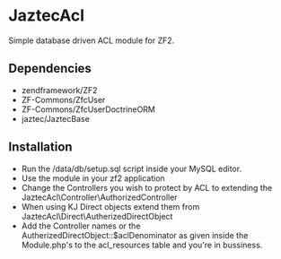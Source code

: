 JaztecAcl
=========

Simple database driven ACL module for ZF2.

## Dependencies

- zendframework/ZF2
- ZF-Commons/ZfcUser
- ZF-Commons/ZfcUserDoctrineORM
- jaztec/JaztecBase

## Installation
- Run the /data/db/setup.sql script inside your MySQL editor.
- Use the module in your zf2 application
- Change the Controllers you wish to protect by ACL to extending the JaztecAcl\Controller\AuthorizedController
- When using KJ Direct objects extend them from JaztecAcl\Direct\AutherizedDirectObject
- Add the Controller names or the AutherizedDirectObject::$aclDenominator as given inside the Module.php's to the acl_resources table and you're in bussiness.

